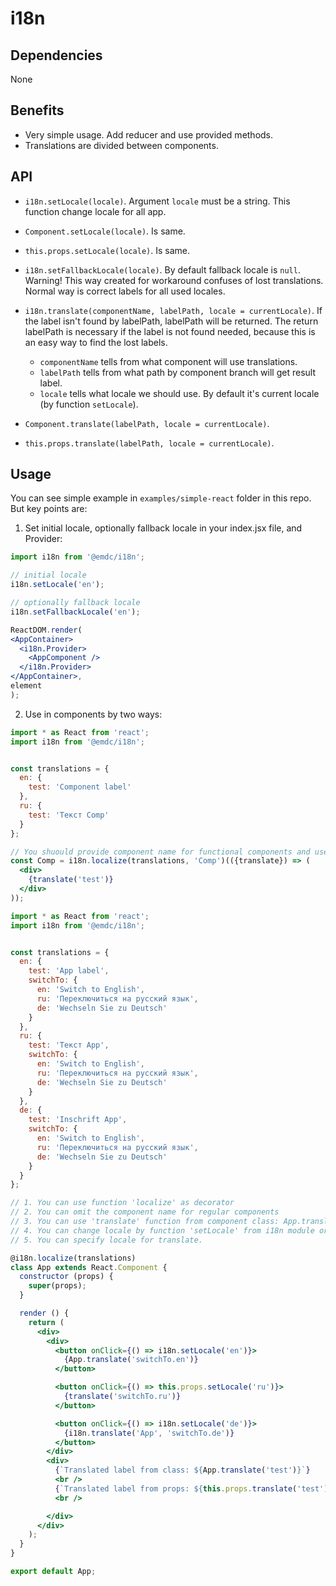 # i18n

## Dependencies

None

## Benefits

* Very simple usage. Add reducer and use provided methods.
* Translations are divided between components.

## API

* `i18n.setLocale(locale)`. Argument `locale` must be a string. This function change locale for all app.
* `Component.setLocale(locale)`. Is same.
* `this.props.setLocale(locale)`. Is same.

* `i18n.setFallbackLocale(locale)`. By default fallback locale is `null`. Warning! This way created for workaround confuses of lost translations. Normal way is correct labels for all used locales.

* `i18n.translate(componentName, labelPath, locale = currentLocale)`. If the label isn't found by labelPath, labelPath will be returned. The return labelPath is necessary if the label is not found needed, because this is an easy way to find the lost labels.
    * `componentName` tells from what component will use translations.
    * `labelPath` tells from what path by component branch will get result label.
    * `locale` tells what locale we should use. By default it's current locale (by function `setLocale`).
* `Component.translate(labelPath, locale = currentLocale)`.
* `this.props.translate(labelPath, locale = currentLocale)`.

## Usage

You can see simple example in `examples/simple-react` folder in this repo. But key points are:

1. Set initial locale, optionally fallback locale in your index.jsx file, and Provider:

```jsx
import i18n from '@emdc/i18n';

// initial locale
i18n.setLocale('en');

// optionally fallback locale
i18n.setFallbackLocale('en');

ReactDOM.render(
<AppContainer>
  <i18n.Provider>
    <AppComponent />
  </i18n.Provider>
</AppContainer>,
element
);
```

2. Use in components by two ways:

```jsx
import * as React from 'react';
import i18n from '@emdc/i18n';


const translations = {
  en: {
    test: 'Component label'
  },
  ru: {
    test: 'Текст Comp'
  }
};

// You shuould provide component name for functional components and use 'translate' func from props
const Comp = i18n.localize(translations, 'Comp')(({translate}) => (
  <div>
    {translate('test')}
  </div>
));
```

```jsx
import * as React from 'react';
import i18n from '@emdc/i18n';


const translations = {
  en: {
    test: 'App label',
    switchTo: {
      en: 'Switch to English',
      ru: 'Переключиться на русский язык',
      de: 'Wechseln Sie zu Deutsch'
    }
  },
  ru: {
    test: 'Текст App',
    switchTo: {
      en: 'Switch to English',
      ru: 'Переключиться на русский язык',
      de: 'Wechseln Sie zu Deutsch'
    }
  },
  de: {
    test: 'Inschrift App',
    switchTo: {
      en: 'Switch to English',
      ru: 'Переключиться на русский язык',
      de: 'Wechseln Sie zu Deutsch'
    }
  }
};

// 1. You can use function 'localize' as decorator
// 2. You can omit the component name for regular components
// 3. You can use 'translate' function from component class: App.translate, from props or from i18n module.
// 4. You can change locale by function 'setLocale' from i18n module or from props.
// 5. You can specify locale for translate.

@i18n.localize(translations)
class App extends React.Component {
  constructor (props) {
    super(props);
  }

  render () {
    return (
      <div>
        <div>
          <button onClick={() => i18n.setLocale('en')}>
            {App.translate('switchTo.en')}
          </button>

          <button onClick={() => this.props.setLocale('ru')}>
            {translate('switchTo.ru')}
          </button>

          <button onClick={() => i18n.setLocale('de')}>
            {i18n.translate('App', 'switchTo.de')}
          </button>
        </div>
        <div>
          {`Translated label from class: ${App.translate('test')}`}
          <br />
          {`Translated label from props: ${this.props.translate('test')}`}
          <br />

        </div>
      </div>
    );
  }
}

export default App;
```
